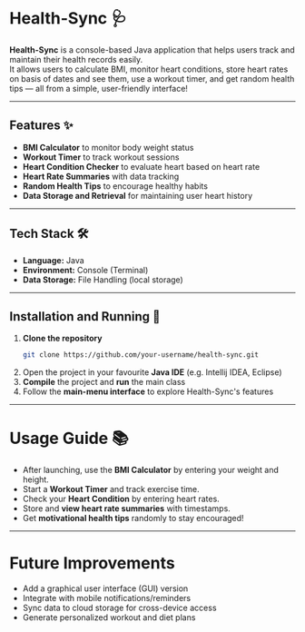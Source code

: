 # Health-Sync 🩺
**Health-Sync** is a console-based Java application that helps users track and maintain their health records easily.  
It allows users to calculate BMI, monitor heart conditions, store heart rates on basis of dates and see them, use a workout timer, and get random health tips — all from a simple, user-friendly interface!

---

## Features ✨
- **BMI Calculator** to monitor body weight status
- **Workout Timer** to track workout sessions
- **Heart Condition Checker** to evaluate heart based on heart rate
- **Heart Rate Summaries** with data tracking
- **Random Health Tips** to encourage healthy habits
- **Data Storage and Retrieval** for maintaining user heart history

 ---

  ## Tech Stack 🛠️
  - **Language:** Java
  - **Environment:** Console (Terminal)
  - **Data Storage:** File Handling (local storage)

 ---

## Installation and Running 🚀
1. **Clone the repository**
   ```bash
   git clone https://github.com/your-username/health-sync.git
2. Open the project in your favourite **Java IDE** (e.g. Intellij IDEA, Eclipse)
3. **Compile** the project and **run** the main class
4. Follow the **main-menu interface** to explore Health-Sync's features

---

# Usage Guide 📚
- After launching, use the **BMI Calculator** by entering your weight and height.
- Start a **Workout Timer** and track exercise time.
- Check your **Heart Condition** by entering heart rates.
- Store and **view heart rate summaries** with timestamps.
- Get **motivational health tips** randomly to stay encouraged!

---

# Future Improvements
- Add a graphical user interface (GUI) version
- Integrate with mobile notifications/reminders
- Sync data to cloud storage for cross-device access
- Generate personalized workout and diet plans
